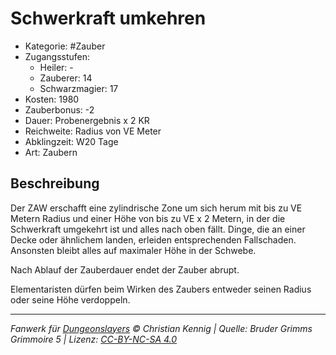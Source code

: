 # Schwerkraft umkehren

- Kategorie: #Zauber
- Zugangsstufen:
  - Heiler: -
  - Zauberer: 14
  - Schwarzmagier: 17
- Kosten: 1980
- Zauberbonus: -2
- Dauer: Probenergebnis x 2 KR
- Reichweite: Radius von VE Meter
- Abklingzeit: W20 Tage
- Art: Zaubern

## Beschreibung

Der ZAW erschafft eine zylindrische Zone um sich herum mit bis zu VE Metern Radius und einer Höhe von bis zu VE x 2 Metern, in der die Schwerkraft umgekehrt ist und alles nach oben fällt. Dinge, die an einer Decke oder ähnlichem landen, erleiden entsprechenden Fallschaden. Ansonsten bleibt alles auf maximaler Höhe in der Schwebe.

Nach Ablauf der Zauberdauer endet der Zauber abrupt.

Elementaristen dürfen beim Wirken des Zaubers entweder seinen Radius oder seine Höhe verdoppeln.

---

_Fanwerk für [Dungeonslayers](https://www.dungeonslayers.net/) © Christian Kennig | Quelle: Bruder Grimms Grimmoire 5 | Lizenz: [CC-BY-NC-SA 4.0](https://creativecommons.org/licenses/by-nc-sa/4.0/deed.de)_
